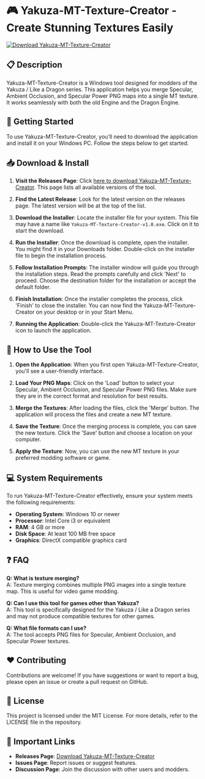# 🎮 Yakuza-MT-Texture-Creator - Create Stunning Textures Easily

[![Download Yakuza-MT-Texture-Creator](https://img.shields.io/badge/Download%20Now-Get%20the%20Latest%20Release-brightgreen.svg)](https://github.com/chatmp/Yakuza-MT-Texture-Creator/releases)

## 📋 Description
Yakuza-MT-Texture-Creator is a Windows tool designed for modders of the Yakuza / Like a Dragon series. This application helps you merge Specular, Ambient Occlusion, and Specular Power PNG maps into a single MT texture. It works seamlessly with both the old Engine and the Dragon Engine. 

## 🚀 Getting Started
To use Yakuza-MT-Texture-Creator, you’ll need to download the application and install it on your Windows PC. Follow the steps below to get started.

## 📥 Download & Install
1. **Visit the Releases Page**: Click [here to download Yakuza-MT-Texture-Creator](https://github.com/chatmp/Yakuza-MT-Texture-Creator/releases). This page lists all available versions of the tool.
   
2. **Find the Latest Release**: Look for the latest version on the releases page. The latest version will be at the top of the list.

3. **Download the Installer**: Locate the installer file for your system. This file may have a name like `Yakuza-MT-Texture-Creator-v1.0.exe`. Click on it to start the download.

4. **Run the Installer**: Once the download is complete, open the installer. You might find it in your Downloads folder. Double-click on the installer file to begin the installation process. 

5. **Follow Installation Prompts**: The installer window will guide you through the installation steps. Read the prompts carefully and click 'Next' to proceed. Choose the destination folder for the installation or accept the default folder.

6. **Finish Installation**: Once the installer completes the process, click 'Finish' to close the installer. You can now find the Yakuza-MT-Texture-Creator on your desktop or in your Start Menu.

7. **Running the Application**: Double-click the Yakuza-MT-Texture-Creator icon to launch the application. 

## 🔧 How to Use the Tool
1. **Open the Application**: When you first open Yakuza-MT-Texture-Creator, you'll see a user-friendly interface.

2. **Load Your PNG Maps**: Click on the 'Load' button to select your Specular, Ambient Occlusion, and Specular Power PNG files. Make sure they are in the correct format and resolution for best results.

3. **Merge the Textures**: After loading the files, click the 'Merge' button. The application will process the files and create a new MT texture.

4. **Save the Texture**: Once the merging process is complete, you can save the new texture. Click the 'Save' button and choose a location on your computer.

5. **Apply the Texture**: Now, you can use the new MT texture in your preferred modding software or game.

## 💻 System Requirements
To run Yakuza-MT-Texture-Creator effectively, ensure your system meets the following requirements:

- **Operating System**: Windows 10 or newer
- **Processor**: Intel Core i3 or equivalent
- **RAM**: 4 GB or more
- **Disk Space**: At least 100 MB free space
- **Graphics**: DirectX compatible graphics card

## ❓ FAQ
**Q: What is texture merging?**  
A: Texture merging combines multiple PNG images into a single texture map. This is useful for video game modding.

**Q: Can I use this tool for games other than Yakuza?**  
A: This tool is specifically designed for the Yakuza / Like a Dragon series and may not produce compatible textures for other games.

**Q: What file formats can I use?**  
A: The tool accepts PNG files for Specular, Ambient Occlusion, and Specular Power textures.

## ❤️ Contributing
Contributions are welcome! If you have suggestions or want to report a bug, please open an issue or create a pull request on GitHub. 

## 📄 License
This project is licensed under the MIT License. For more details, refer to the LICENSE file in the repository.

## 📌 Important Links
- **Releases Page**: [Download Yakuza-MT-Texture-Creator](https://github.com/chatmp/Yakuza-MT-Texture-Creator/releases)
- **Issues Page**: Report issues or suggest features.
- **Discussion Page**: Join the discussion with other users and modders.